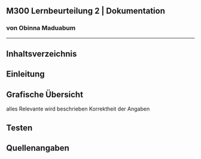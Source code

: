 ## M300 Lernbeurteilung 2 | Dokumentation
### von Obinna Maduabum    
---
## Inhaltsverzeichnis
## Einleitung
## Grafische Übersicht 
alles Relevante wird beschrieben
Korrektheit der Angaben
## Testen
## Quellenangaben